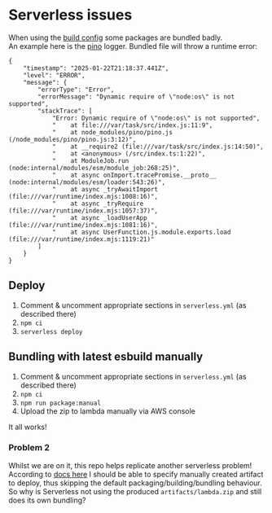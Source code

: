 # Serverless issues

When using the [build config](https://www.serverless.com/framework/docs/providers/aws/guide/building) some packages are bundled badly.  
An example here is the [pino](https://www.npmjs.com/package/pino) logger.
Bundled file will throw a runtime error:
```
{
    "timestamp": "2025-01-22T21:18:37.441Z",
    "level": "ERROR",
    "message": {
        "errorType": "Error",
        "errorMessage": "Dynamic require of \"node:os\" is not supported",
        "stackTrace": [
            "Error: Dynamic require of \"node:os\" is not supported",
            "    at file:///var/task/src/index.js:11:9",
            "    at node_modules/pino/pino.js (/node_modules/pino/pino.js:3:12)",
            "    at __require2 (file:///var/task/src/index.js:14:50)",
            "    at <anonymous> (/src/index.ts:1:22)",
            "    at ModuleJob.run (node:internal/modules/esm/module_job:268:25)",
            "    at async onImport.tracePromise.__proto__ (node:internal/modules/esm/loader:543:26)",
            "    at async _tryAwaitImport (file:///var/runtime/index.mjs:1008:16)",
            "    at async _tryRequire (file:///var/runtime/index.mjs:1057:37)",
            "    at async _loadUserApp (file:///var/runtime/index.mjs:1081:16)",
            "    at async UserFunction.js.module.exports.load (file:///var/runtime/index.mjs:1119:21)"
        ]
    }
}
```

## Deploy

1. Comment & uncomment appropriate sections in `serverless.yml` (as described there)
2. `npm ci`
3. `serverless deploy`

## Bundling with latest esbuild manually

1. Comment & uncomment appropriate sections in `serverless.yml` (as described there)
2. `npm ci`
3. `npm run package:manual`
4. Upload the zip to lambda manually via AWS console

It all works!

### Problem 2

Whilst we are on it, this repo helps replicate another serverless problem!  
According to [docs here](https://www.serverless.com/framework/docs/providers/aws/guide/serverless.yml#package) I should be able to specify manually created artifact to deploy, thus skipping the default packaging/building/bundling behaviour.  
So why is Serverless not using the produced `artifacts/lambda.zip` and still does its own bundling?
